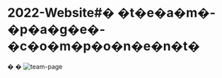 # 2022-Website#� �t�e�a�m�-�p�a�g�e�-�c�o�m�p�o�n�e�n�t�
�
�
![team-page](https://i.postimg.cc/vTtYNwFQ/Screenshot-64.png)
